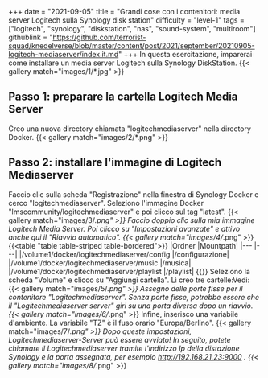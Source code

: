 +++
date = "2021-09-05"
title = "Grandi cose con i contenitori: media server Logitech sulla Synology disk station"
difficulty = "level-1"
tags = ["logitech", "synology", "diskstation", "nas", "sound-system", "multiroom"]
githublink = "https://github.com/terrorist-squad/knedelverse/blob/master/content/post/2021/september/20210905-logitech-mediaserver/index.it.md"
+++
In questa esercitazione, imparerai come installare un media server Logitech sulla Synology DiskStation.
{{< gallery match="images/1/*.jpg" >}}

## Passo 1: preparare la cartella Logitech Media Server
Creo una nuova directory chiamata "logitechmediaserver" nella directory Docker.
{{< gallery match="images/2/*.png" >}}

## Passo 2: installare l'immagine di Logitech Mediaserver
Faccio clic sulla scheda "Registrazione" nella finestra di Synology Docker e cerco "logitechmediaserver". Seleziono l'immagine Docker "lmscommunity/logitechmediaserver" e poi clicco sul tag "latest".
{{< gallery match="images/3/*.png" >}}
Faccio doppio clic sulla mia immagine Logitech Media Server. Poi clicco su "Impostazioni avanzate" e attivo anche qui il "Riavvio automatico".
{{< gallery match="images/4/*.png" >}}
{{<table "table table-striped table-bordered">}}
|Ordner |Mountpath|
|--- |---|
|/volume1/docker/logitechmediaserver/config |/configurazione|
|/volume1/docker/logitechmediaserver/music |/musica|
|/volume1/docker/logitechmediaserver/playlist |/playlist|
{{</table>}}
Seleziono la scheda "Volume" e clicco su "Aggiungi cartella". Lì creo tre cartelle:Vedi:
{{< gallery match="images/5/*.png" >}}
Assegno delle porte fisse per il contenitore "Logitechmediaserver". Senza porte fisse, potrebbe essere che il "Logitechmediaserver server" giri su una porta diversa dopo un riavvio.
{{< gallery match="images/6/*.png" >}}
Infine, inserisco una variabile d'ambiente. La variabile "TZ" è il fuso orario "Europa/Berlino".
{{< gallery match="images/7/*.png" >}}
Dopo queste impostazioni, Logitechmediaserver-Server può essere avviato! In seguito, potete chiamare il Logitechmediaserver tramite l'indirizzo Ip della distazione Synology e la porta assegnata, per esempio http://192.168.21.23:9000 .
{{< gallery match="images/8/*.png" >}}

